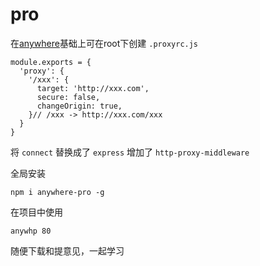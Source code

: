 # pro

在[anywhere](https://www.npmjs.com/package/anywhere)基础上可在root下创建 `.proxyrc.js` 

```
module.exports = {
  'proxy': {
    '/xxx': {
      target: 'http://xxx.com',
      secure: false,
      changeOrigin: true,
    }// /xxx -> http://xxx.com/xxx
  }
}
```

将 `connect` 替换成了 `express` 增加了 `http-proxy-middleware`

全局安装

```
npm i anywhere-pro -g
```

在项目中使用

```
anywhp 80
```

随便下载和提意见，一起学习